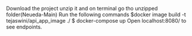 Download the project unzip it and on terminal go tho unzipped folder(Neueda-Main)
Run the following commands
$docker image build -t tejaswini/api_app_image ./
$ docker-compose up 
Open localhost:8080/ to see endpoints. 
